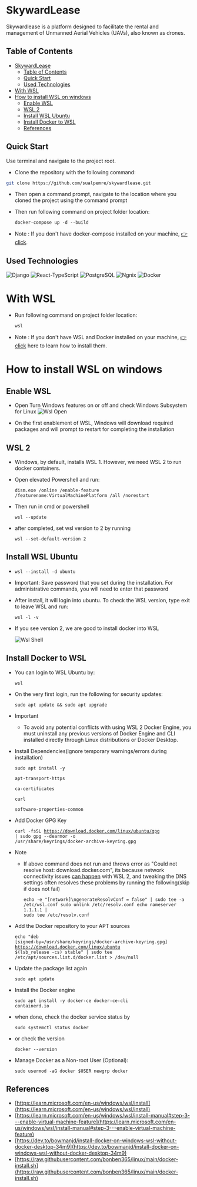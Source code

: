 
# SkywardLease 

Skywardlease is a platform designed to facilitate the rental and management of Unmanned Aerial Vehicles (UAVs), also known as drones.

## Table of Contents

- [SkywardLease](#skywardlease)
  - [Table of Contents](#table-of-contents)
  - [Quick Start](#quick-start)
  - [Used Technologies](#used-technologies)
- [With WSL](#with-wsl)
- [How to install WSL on windows](#how-to-install-wsl-on-windows)
  - [Enable WSL](#enable-wsl)
  - [WSL 2](#wsl-2)
  - [Install WSL Ubuntu](#install-wsl-ubuntu)
  - [Install Docker to WSL](#install-docker-to-wsl)
  - [References](#references)



## Quick Start

Use terminal and navigate to the project root. 

- Clone the repository with the following command:

```bash
git clone https://github.com/sualpemre/skywardlease.git
```

- Then open a command prompt, navigate to the location where you cloned the project using the command prompt

- Then run following command on project folder location:
  
    <code>docker-compose up -d --build</code>

- Note : If you don't have docker-compose installed on your machine, [👉 click](#with-wsl).


## Used Technologies

![Django](assets/django-icon.png) ![React-TypeScript](assets/react-icon.png) ![PostgreSQL](assets/postgresql.jpg) ![Ngnix](assets/ngnix-icon.png) ![Docker](assets/docker-icon.png)






# With WSL
- Run following command on project folder location: 
    
    <code>wsl</code> 

- Note : If you don't have WSL and Docker installed on your machine, [👉 click](#how-to-install-wsl-on-windows) here to learn how to install them.



# How to install WSL on windows

## Enable WSL 
        
- Open Turn Windows features on or off and check Windows Subsystem for Linux
    ![Wsl Open](assets/wsl-1.png)

- On the first enablement of WSL, Windows will download required packages and will prompt to restart for completing the installation

## WSL 2

- Windows, by default, installs WSL 1. However, we need WSL 2 to run docker containers.

- Open elevated Powershell and run:
  
    <code>dism.exe /online /enable-feature /featurename:VirtualMachinePlatform /all /norestart</code>

- Then run in cmd or powershell
  
    <code>wsl --update</code> 

- after completed, set wsl version to 2 by running
  
    <code>wsl --set-default-version 2</code>

## Install WSL Ubuntu
    
  - <code>wsl --install -d ubuntu</code>

- Important: Save password that you set during the installation. For administrative commands, you will need to enter that password

- After install, it will login into ubuntu. To check the WSL version, type exit to leave WSL and run:
  
    <code>wsl -l -v</code>

- If you see version 2, we are good to install docker into WSL
    
    ![Wsl Shell](assets/wsl-2.png)

## Install Docker to WSL

- You can login to WSL Ubuntu by:

    <code>wsl</code>

- On the very first login, run the following for security updates:
 
    <code>sudo apt update && sudo apt upgrade</code>

- Important
  - To avoid any potential conflicts with using WSL 2 Docker Engine, you must uninstall any previous versions of Docker Engine and CLI installed directly  through Linux distributions or Docker Desktop.

- Install Dependencies(ignore temporary warnings/errors during installation)

    <code>sudo apt install -y \
        apt-transport-https \
        ca-certificates \
        curl \
        software-properties-common</code>

- Add Docker GPG Key
  
    <code>curl -fsSL https://download.docker.com/linux/ubuntu/gpg | sudo gpg --dearmor -o /usr/share/keyrings/docker-archive-keyring.gpg</code>

- Note

  - If above command does not run and throws error as "Could not resolve host: download.docker.com", its because network connectivity issues [can happen](https://github.com/microsoft/WSL/issues?q=is%3Aissue+label%3Anetwork) with WSL 2, and tweaking the DNS settings often resolves these problems by running the following(skip if does not fail)
   
    <code>echo -e "[network]\ngenerateResolvConf = false" | sudo tee -a /etc/wsl.conf sudo unlink /etc/resolv.conf echo nameserver 1.1.1.1 | sudo tee /etc/resolv.conf</code>
    
- Add the Docker repository to your APT sources
  
    <code>echo "deb [signed-by=/usr/share/keyrings/docker-archive-keyring.gpg] https://download.docker.com/linux/ubuntu $(lsb_release -cs) stable" | sudo tee /etc/apt/sources.list.d/docker.list > /dev/null</code>

- Update the package list again
   
    <code>sudo apt update</code>

- Install the Docker engine
  
    <code>sudo apt install -y docker-ce docker-ce-cli containerd.io</code>

- when done, check the docker service status by
   
    <code>sudo systemctl status docker</code>

- or check the version
    
    <code>docker --version</code>

- Manage Docker as a Non-root User (Optional):
   
    <code>sudo usermod -aG docker $USER 
    newgrp docker</code>


## References

- [https://learn.microsoft.com/en-us/windows/wsl/install](https://learn.microsoft.com/en-us/windows/wsl/install)
- [https://learn.microsoft.com/en-us/windows/wsl/install-manual#step-3---enable-virtual-machine-feature](https://learn.microsoft.com/en-us/windows/wsl/install-manual#step-3---enable-virtual-machine-feature)
- [https://dev.to/bowmanjd/install-docker-on-windows-wsl-without-docker-desktop-34m9](https://dev.to/bowmanjd/install-docker-on-windows-wsl-without-docker-desktop-34m9)
- [https://raw.githubusercontent.com/bonben365/linux/main/docker-install.sh](https://raw.githubusercontent.com/bonben365/linux/main/docker-install.sh)